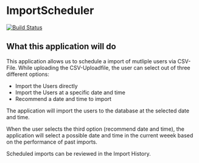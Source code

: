 # ImportScheduler
[![Build Status](https://dev.azure.com/philipp-c-moser/ImportScheduler/_apis/build/status/philipp-c-moser.ImportScheduler?branchName=develop)](https://dev.azure.com/philipp-c-moser/ImportScheduler/_build/latest?definitionId=27&branchName=develop)


## What this application will do
This application allows us to schedule a import of mutliple users via CSV-File.
While uploading the CSV-Uploadfile, the user can select out of three different options:

 - Import the Users directly
 - Import the Users at a specific date and time
 - Recommend a date and time to import

The application will import the users to the database at the selected date and time.

When the user selects the third option (recommend date and time), the application will select a possible date and time in the current weeek based on the performance of past imports.

Scheduled imports can be reviewed in the Import History.